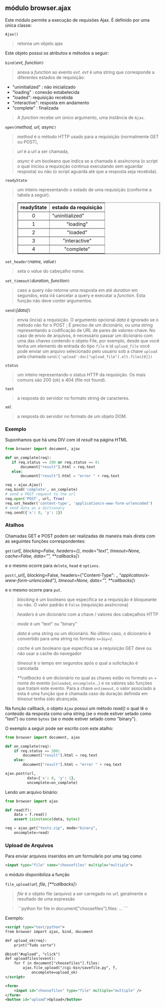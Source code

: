 módulo **browser.ajax**
-----------------------

Este módulo permite a execução de requisões Ajax. É definido por uma única classe:

`Ajax()`
> retorna um objeto ajax

Este objeto possui os atributos e métodos a seguir:

`bind(`_evt, function_`)`
> anexa a  _function_ ao evento _evt_. _evt_ é uma string que corresponde a
> diferentes estados de requisição:

- "uninitialized" : não inicializado
- "loading" : conexão estabelecida
- "loaded": requisição recebida
- "interactive": resposta em andamento
- "complete" : finalizada

> A _function_ recebe um único argumento, uma instância de `Ajax`.

`open(`_method, url, async_`)`
> _method_ é o método HTTP usado para a requisição (normalmente GET ou POST),

> _url_ é a url a ser chamada,

> _async_ é um booleano que indica se a chamada é assíncrona (o script o qual
> iniciou a requisição continua executando sem aguardar resposta) ou não (o
> script aguarda até que a resposta seja recebida).


`readyState`
> um inteiro representando o estado de uma requisição (conforme a tabela a
> seguir).

<blockquote>
<table cellspacing=0 cellpadding=4 border=1>
<tr><th>
readyState
</th><th>
estado da requisição
</th></tr>
<tr><td align="center">0</td><td>"uninitialized"</td></tr>
<tr><td align="center">1</td><td align="center">"loading"</td></tr>
<tr><td align="center">2</td><td align="center">"loaded"</td></tr>
<tr><td align="center">3</td><td align="center">"interactive"</td></tr>
<tr><td align="center">4</td><td align="center">"complete"</td></tr>
</table>
</blockquote>

`set_header(`_name, value_`)`
> seta o _value_ do cabeçalho _name_.

`set_timeout(`_duration, function_`)`
> caso a query não retorne uma resposta em até _duration_ em segundos, esta irá
> cancelar a query e executar a _function_. Esta função não deve conter
> argumentos.

`send(`_[data]_`)`
> envia (incia) a requisição. O argumento opcional _data_ é ignorado se o método
> não for o POST ; É preciso de um dicionário, ou uma string representando a 
> codificação de URL de pares de valores-chave. No caso de envio de arquivos,
> é necessário passar um dicionário com uma das chaves contendo o objeto File, 
> por exemplo, desde que você tenha um elemento de entrada do tipo `file` e id 
> `upload_file` você pode enviar um arquivo selecionado pelo usuário sob a chave
> `upload` pela chamada `send({'upload':doc["upload_file"].elt.files[0]})`

`status`
> um inteiro representando o status HTTP da requisição. Os mais comuns são 200 (ok)
> e 404 (file not found).

`text`
> a resposta do servidor no formato string de caracteres.

`xml`
> a resposta do servidor no formato de um objeto DOM.

### Exemplo

Suponhamos que há uma DIV com id _result_ na página HTML

```python
from browser import document, ajax

def on_complete(req):
   if req.status == 200 or req.status == 0:
       document["result"].html = req.text
   else:
       document["result"].html = "error " + req.text

req = ajax.Ajax()
req.bind('complete', on_complete)
# send a POST request to the url
req.open('POST', url, True)
req.set_header('content-type', 'application/x-www-form-urlencoded')
# send data as a dictionary
req.send({'x': 0, 'y': 1})
```

### Atalhos

Chamadas GET e POST  podem ser realizadas de maneira mais direta com as seguintes
funções correspondentes:

`get(`_url[, blocking=False, headers={}, mode="text", timeout=None, cache=False, data="", **callbacks]_`)`

e o mesmo ocorre para `delete`, `head` e `options`.

`post(`_url[, blocking=False, headers={"Content-Type": _
_"application/x-www-form-urlencoded"}, timeout=None, data="", **callbacks]_`)`

e o mesmo ocorre para `put`.

> _blocking_ é um booleano que especifica se a requisição é bloqueante ou não.
> O valor padrão é `False` (requisição assíncrona)

> _headers_ é um dicionário com a chave / valores dos cabeçalhos HTTP

> _mode_ é um "text" ou "binary"

> _data_ é uma string ou um dicionário. No último caso, o dicionário é
> convertido para uma string no formato `x=1&y=2`.

> _cache_ é um booleano que especifica se a requisição GET deve ou não
> usar a cache do navegador

> _timeout_ é o tempo em segundos após o qual a solicitação é cancelada

> _**callbacks_ é um dicionário no qual as chaves estão no formato
> `on` + nome do evento (`onloaded`, `oncomplete`...) e os valores são
> funções que tratam este evento. Para a chave `ontimeout`, o valor
> associado a esta é uma função que é chamada caso da duração definida
> em _timeout_ tenha sido alcançada.

Na função callback, o objeto `Ajax` possui um método _read()_ o qual lê o
conteúdo da resposta como uma string (se o mode estiver setado como "text")
ou como `bytes` (se o mode estiver setado como "binary").

O exemplo a seguir pode ser escrito com este atalho:

```python
from browser import document, ajax

def on_complete(req):
    if req.status == 200:
        document["result"].html = req.text
    else:
        document["result"].html = "error " + req.text

ajax.post(url,
          data={'x': 0, 'y': 1},
          oncomplete=on_complete)
```

Lendo um arquivo binário:

```python
from browser import ajax

def read(f):
    data = f.read()
    assert isinstance(data, bytes)

req = ajax.get("tests.zip", mode="binary",
    oncomplete=read)
```

### Upload de Arquivos

Para enviar arquivos inseridos em um formulário por uma tag como
```xml
<input type="file" name="choosefiles" multiple="multiple">
```
o módulo disponibiliza a função

`file_upload(`_url, file, [**callbacks]_`)`

> _file_ é o objeto file (arquivo) a ser carregado no _url_, geralmente o
> resultado de uma expressão
<blockquote>
```python
for file in document["choosefiles"].files:
    ...
```
</blockquote>

Exemplo:
```xml
<script type="text/python">
from browser import ajax, bind, document

def upload_ok(req):
    print("Tudo certo")

@bind("#upload", "click")
def uploadfiles(event):
    for f in document["choosefiles"].files:
        ajax.file_upload("/cgi-bin/savefile.py", f,
            oncomplete=upload_ok)
</script>

<form>
    <input id="choosefiles" type="file" multiple="multiple" />
</form>
<button id="upload">Upload</button>
```
